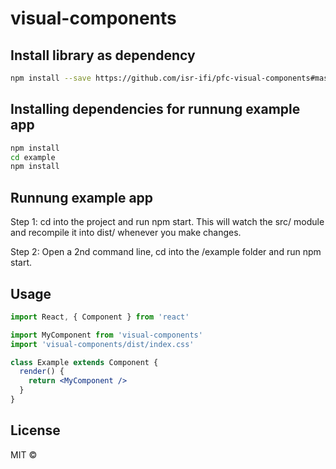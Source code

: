 # visual-components

## Install library as dependency

```bash
npm install --save https://github.com/isr-ifi/pfc-visual-components#master
```

## Installing dependencies for runnung example app
```bash
npm install
cd example
npm install
```

## Runnung example app
Step 1: cd into the project and run npm start. This will watch the src/ module and recompile it into dist/ whenever you make changes.

Step 2: Open a 2nd command line, cd into the /example folder and run npm start.

## Usage

```jsx
import React, { Component } from 'react'

import MyComponent from 'visual-components'
import 'visual-components/dist/index.css'

class Example extends Component {
  render() {
    return <MyComponent />
  }
}
```

## License

MIT © [](https://github.com/)
